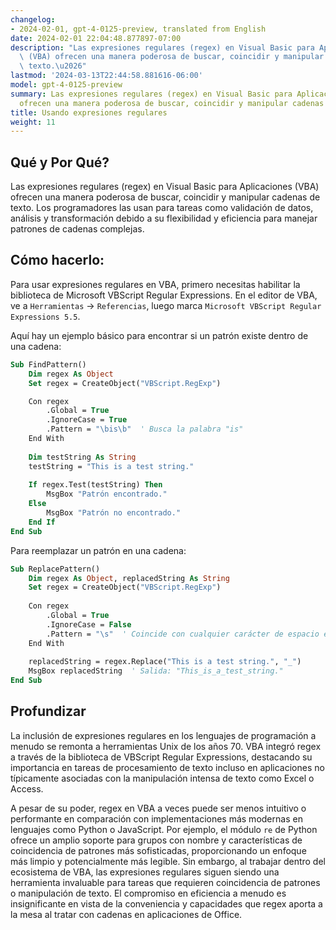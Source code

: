 ```yaml
---
changelog:
- 2024-02-01, gpt-4-0125-preview, translated from English
date: 2024-02-01 22:04:48.877897-07:00
description: "Las expresiones regulares (regex) en Visual Basic para Aplicaciones\
  \ (VBA) ofrecen una manera poderosa de buscar, coincidir y manipular cadenas de\
  \ texto.\u2026"
lastmod: '2024-03-13T22:44:58.881616-06:00'
model: gpt-4-0125-preview
summary: Las expresiones regulares (regex) en Visual Basic para Aplicaciones (VBA)
  ofrecen una manera poderosa de buscar, coincidir y manipular cadenas de texto.
title: Usando expresiones regulares
weight: 11
---
```


## Qué y Por Qué?

Las expresiones regulares (regex) en Visual Basic para Aplicaciones (VBA) ofrecen una manera poderosa de buscar, coincidir y manipular cadenas de texto. Los programadores las usan para tareas como validación de datos, análisis y transformación debido a su flexibilidad y eficiencia para manejar patrones de cadenas complejas.

## Cómo hacerlo:

Para usar expresiones regulares en VBA, primero necesitas habilitar la biblioteca de Microsoft VBScript Regular Expressions. En el editor de VBA, ve a `Herramientas` -> `Referencias`, luego marca `Microsoft VBScript Regular Expressions 5.5`.

Aquí hay un ejemplo básico para encontrar si un patrón existe dentro de una cadena:

```vb
Sub FindPattern()
    Dim regex As Object
    Set regex = CreateObject("VBScript.RegExp")

    Con regex
        .Global = True
        .IgnoreCase = True
        .Pattern = "\bis\b"  ' Busca la palabra "is"
    End With
    
    Dim testString As String
    testString = "This is a test string."
    
    If regex.Test(testString) Then
        MsgBox "Patrón encontrado."
    Else
        MsgBox "Patrón no encontrado."
    End If
End Sub
```

Para reemplazar un patrón en una cadena:

```vb
Sub ReplacePattern()
    Dim regex As Object, replacedString As String
    Set regex = CreateObject("VBScript.RegExp")
    
    Con regex
        .Global = True
        .IgnoreCase = False
        .Pattern = "\s"  ' Coincide con cualquier carácter de espacio en blanco
    End With
    
    replacedString = regex.Replace("This is a test string.", "_")
    MsgBox replacedString  ' Salida: "This_is_a_test_string."
End Sub
```

## Profundizar

La inclusión de expresiones regulares en los lenguajes de programación a menudo se remonta a herramientas Unix de los años 70. VBA integró regex a través de la biblioteca de VBScript Regular Expressions, destacando su importancia en tareas de procesamiento de texto incluso en aplicaciones no típicamente asociadas con la manipulación intensa de texto como Excel o Access.

A pesar de su poder, regex en VBA a veces puede ser menos intuitivo o performante en comparación con implementaciones más modernas en lenguajes como Python o JavaScript. Por ejemplo, el módulo `re` de Python ofrece un amplio soporte para grupos con nombre y características de coincidencia de patrones más sofisticadas, proporcionando un enfoque más limpio y potencialmente más legible. Sin embargo, al trabajar dentro del ecosistema de VBA, las expresiones regulares siguen siendo una herramienta invaluable para tareas que requieren coincidencia de patrones o manipulación de texto. El compromiso en eficiencia a menudo es insignificante en vista de la conveniencia y capacidades que regex aporta a la mesa al tratar con cadenas en aplicaciones de Office.
